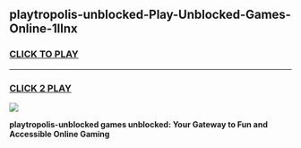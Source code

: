 
## playtropolis-unblocked-Play-Unblocked-Games-Online-1llnx
<h3>
<a href="https://premium76.site?title=playtropolis-unblocked&ref=25A">CLICK TO PLAY</a></h3>
<hr>

<h3>
<a href="https://premium76.site?title=playtropolis-unblocked&ref=25A">CLICK 2 PLAY</a>
  
</h3>

<a href="https://premium76.site?title=playtropolis-unblocked&ref=25A"><img src="https://clearcache.store/games.png"></a>


**playtropolis-unblocked games unblocked: Your Gateway to Fun and Accessible Online Gaming**
